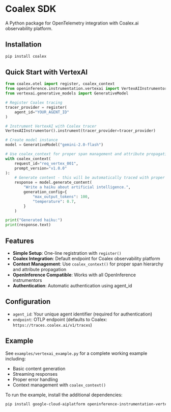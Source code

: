# Coalex SDK

A Python package for OpenTelemetry integration with Coalex.ai observability platform.

## Installation

```bash
pip install coalex
```

## Quick Start with VertexAI

```python
from coalex.otel import register, coalex_context
from openinference.instrumentation.vertexai import VertexAIInstrumentor
from vertexai.generative_models import GenerativeModel

# Register Coalex tracing
tracer_provider = register(
    agent_id="YOUR_AGENT_ID"
)

# Instrument VertexAI with Coalex tracer
VertexAIInstrumentor().instrument(tracer_provider=tracer_provider)

# Create model instance
model = GenerativeModel("gemini-2.0-flash")

# Use coalex_context for proper span management and attribute propagation
with coalex_context(
    request_id="req_vertex_001",
    prompt_version="v1.0.0"
):
    # Generate content - this will be automatically traced with proper context
    response = model.generate_content(
        "Write a haiku about artificial intelligence.",
        generation_config={
            "max_output_tokens": 100,
            "temperature": 0.7,
        }
    )

print("Generated haiku:")
print(response.text)
```

## Features

- **Simple Setup**: One-line registration with `register()`
- **Coalex Integration**: Default endpoint for Coalex observability platform
- **Context Management**: Use `coalex_context()` for proper span hierarchy and attribute propagation
- **OpenInference Compatible**: Works with all OpenInference instrumentors
- **Authentication**: Automatic authentication using agent_id

## Configuration

- `agent_id`: Your unique agent identifier (required for authentication)
- `endpoint`: OTLP endpoint (defaults to Coalex: `https://traces.coalex.ai/v1/traces`)

## Example

See `examples/vertexai_example.py` for a complete working example including:

- Basic content generation
- Streaming responses  
- Proper error handling
- Context management with `coalex_context()`

To run the example, install the additional dependencies:
```bash
pip install google-cloud-aiplatform openinference-instrumentation-vertexai
```

